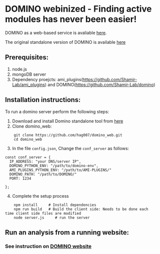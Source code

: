 # DOMINO webinized - Finding active modules has never been easier!

DOMINO as a web-based service is avaliable [here](http://domino.cs.tau.ac.il/).

The original standalone version of DOMINO is available [here](https://github.com/Shamir-Lab/DOMINO)

## Prerequisites:
1. node.js
2. mongoDB server
3. Dependency proejcts: ami_plugins(https://github.com/Shamir-Lab/ami_plugins) and DOMINO(https://github.com/Shamir-Lab/domino)

## Installation instructions:
To run a domino server perform the following steps:
1. Download and install Domino standalone tool from [here](https://github.com/Shamir-Lab/DOMINO)
2. Clone domino_web:
```
    git clone https://github.com/hag007/domino_web.git
    cd domino_web
```
3. In the file `config.json`, Change the `conf_server` as follows:
```
const conf_server = {
  IP_ADDRESS: "your DNS/server IP",
  DOMINO_PYTHON_ENV: "/path/to/domino-env",
  AMI_PLUGINS_PYTHON_ENV: "/path/to/AMI-PLUGINS/"
  DOMINO_PATH: "/path/to/DOMINO/"
  PORT: 1234

};
```
4. Complete the setup process
```
    npm install     # Install dependencies
    npm run build   # Build the client side: Needs to be done each time client side files are modified
    node server.js     # run the server
```

## Run an analysis from a running website: 

### See instruction on [DOMINO website](http://domino.cs.tau.ac.il/)

